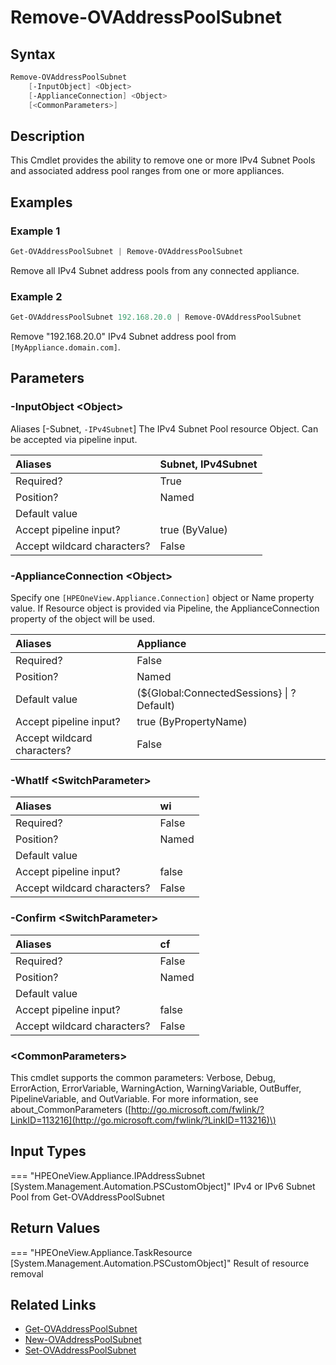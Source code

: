 ﻿---
description: Delete an IPv4 Subnet Pool from an appliance.
---

# Remove-OVAddressPoolSubnet

## Syntax

```powershell
Remove-OVAddressPoolSubnet
    [-InputObject] <Object>
    [-ApplianceConnection] <Object>
    [<CommonParameters>]
```

## Description

This Cmdlet provides the ability to remove one or more IPv4 Subnet Pools and associated address pool ranges from one or more appliances.

## Examples

###  Example 1 

```powershell
Get-OVAddressPoolSubnet | Remove-OVAddressPoolSubnet
```

Remove all IPv4 Subnet address pools from any connected appliance.

###  Example 2 

```powershell
Get-OVAddressPoolSubnet 192.168.20.0 | Remove-OVAddressPoolSubnet
```

Remove "192.168.20.0" IPv4 Subnet address pool from `[MyAppliance.domain.com]`.

## Parameters

### -InputObject &lt;Object&gt;

Aliases [-Subnet, `-IPv4Subnet`]
The IPv4 Subnet Pool resource Object.  Can be accepted via pipeline input.

| Aliases | Subnet, IPv4Subnet |
| :--- | :--- |
| Required? | True |
| Position? | Named |
| Default value |  |
| Accept pipeline input? | true (ByValue) |
| Accept wildcard characters? | False |

### -ApplianceConnection &lt;Object&gt;

Specify one `[HPEOneView.Appliance.Connection]` object or Name property value. If Resource object is provided via Pipeline, the ApplianceConnection property of the object will be used.

| Aliases | Appliance |
| :--- | :--- |
| Required? | False |
| Position? | Named |
| Default value | (${Global:ConnectedSessions} &vert; ? Default) |
| Accept pipeline input? | true (ByPropertyName) |
| Accept wildcard characters? | False |

### -WhatIf &lt;SwitchParameter&gt;



| Aliases | wi |
| :--- | :--- |
| Required? | False |
| Position? | Named |
| Default value |  |
| Accept pipeline input? | false |
| Accept wildcard characters? | False |

### -Confirm &lt;SwitchParameter&gt;



| Aliases | cf |
| :--- | :--- |
| Required? | False |
| Position? | Named |
| Default value |  |
| Accept pipeline input? | false |
| Accept wildcard characters? | False |

### &lt;CommonParameters&gt;

This cmdlet supports the common parameters: Verbose, Debug, ErrorAction, ErrorVariable, WarningAction, WarningVariable, OutBuffer, PipelineVariable, and OutVariable. For more information, see about\_CommonParameters \([http://go.microsoft.com/fwlink/?LinkID=113216](http://go.microsoft.com/fwlink/?LinkID=113216)\)

## Input Types

=== "HPEOneView.Appliance.IPAddressSubnet [System.Management.Automation.PSCustomObject]"
    IPv4 or IPv6 Subnet Pool from Get-OVAddressPoolSubnet
    

## Return Values

=== "HPEOneView.Appliance.TaskResource [System.Management.Automation.PSCustomObject]"
    Result of resource removal
    

## Related Links

* [Get-OVAddressPoolSubnet](get-ovaddresspoolsubnet.md)
* [New-OVAddressPoolSubnet](new-ovaddresspoolsubnet.md)
* [Set-OVAddressPoolSubnet](set-ovaddresspoolsubnet.md)

